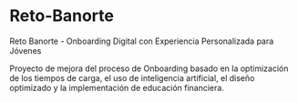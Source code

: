 # Reto-Banorte
Reto Banorte - Onboarding Digital con Experiencia Personalizada para Jóvenes

Proyecto de mejora del proceso de Onboarding basado en la optimización de los tiempos de carga, el uso de inteligencia artificial, el diseño optimizado y la implementación de educación financiera.
